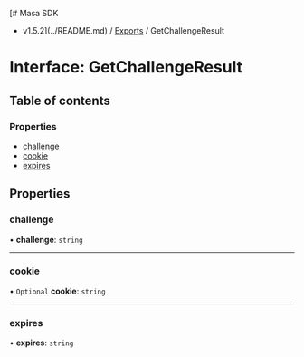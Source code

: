 [# Masa SDK
 - v1.5.2](../README.md) / [Exports](../modules.md) / GetChallengeResult

# Interface: GetChallengeResult

## Table of contents

### Properties

- [challenge](GetChallengeResult.md#challenge)
- [cookie](GetChallengeResult.md#cookie)
- [expires](GetChallengeResult.md#expires)

## Properties

### challenge

• **challenge**: `string`

___

### cookie

• `Optional` **cookie**: `string`

___

### expires

• **expires**: `string`
